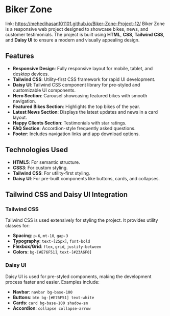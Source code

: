 # Biker Zone
link: https://mehedihasan101101.github.io/Biker-Zone-Project-12/
Biker Zone is a responsive web project designed to showcase bikes, news, and customer testimonials. The project is built using **HTML**, **CSS**, **Tailwind CSS**, and **Daisy UI** to ensure a modern and visually appealing design.

## Features

- **Responsive Design**: Fully responsive layout for mobile, tablet, and desktop devices.
- **Tailwind CSS**: Utility-first CSS framework for rapid UI development.
- **Daisy UI**: Tailwind CSS component library for pre-styled and customizable UI components.
- **Hero Section**: Carousel showcasing featured bikes with smooth navigation.
- **Featured Bikes Section**: Highlights the top bikes of the year.
- **Latest News Section**: Displays the latest updates and news in a card layout.
- **Happy Clients Section**: Testimonials with star ratings.
- **FAQ Section**: Accordion-style frequently asked questions.
- **Footer**: Includes navigation links and app download options.

## Technologies Used

- **HTML5**: For semantic structure.
- **CSS3**: For custom styling.
- **Tailwind CSS**: For utility-first styling.
- **Daisy UI**: For pre-built components like buttons, cards, and collapses.

## Tailwind CSS and Daisy UI Integration

### **Tailwind CSS**
Tailwind CSS is used extensively for styling the project. It provides utility classes for:

- **Spacing**: `p-6`, `mt-10`, `gap-3`
- **Typography**: `text-[25px]`, `font-bold`
- **Flexbox/Grid**: `flex`, `grid`, `justify-between`
- **Colors**: `bg-[#E76F51]`, `text-[#23A6F0]`

### **Daisy UI**
Daisy UI is used for pre-styled components, making the development process faster and easier. Examples include:

- **Navbar**: `navbar bg-base-100`
- **Buttons**: `btn bg-[#E76F51] text-white`
- **Cards**: `card bg-base-100 shadow-sm`
- **Accordion**: `collapse collapse-arrow`